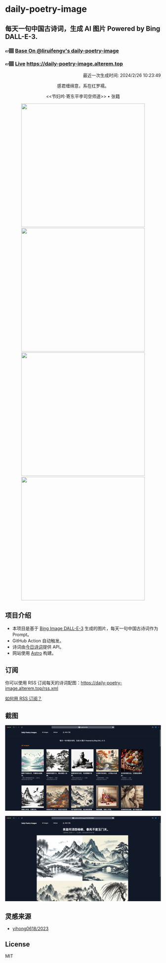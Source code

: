
# daily-poetry-image

## 每天一句中国古诗词，生成 AI 图片 Powered by Bing DALL-E-3.

### 👉🏽 [Base On @liruifengv's daily-poetry-image](https://github.com/liruifengv/daily-poetry-image)

### 👉🏽 [Live](https://daily-poetry-image.alterem.top/) https://daily-poetry-image.alterem.top

<p align="right">
  最近一次生成时间: 2024/2/26 10:23:49
</p>
<p align="center">
感君缠绵意，系在红罗襦。
</p>
<p align="center">
<<节妇吟·寄东平李司空师道>> • 张籍
</p>
<p align="center">
<img src="https://tse1.mm.bing.net/th/id/OIG3.hqrz1syzZGZ33X9JIvgj" height="400" width="400" />
<img src="https://tse1.mm.bing.net/th/id/OIG3.kEKAfvIqW76PzUbpGTg1" height="400" width="400" />
<img src="https://tse1.mm.bing.net/th/id/OIG3.RFqix5EWstI.qny5hAad" height="400" width="400" />
<img src="https://tse2.mm.bing.net/th/id/OIG3.BxgR9e7lqU87M0e7QZDJ" height="400" width="400" />
</p>

## 项目介绍

-   本项目是基于 [Bing Image DALL-E-3](https://www.bing.com/images/create) 生成的图片，每天一句中国古诗词作为 Prompt。
-   GitHub Action 自动触发。
-   诗词由[今日诗词](https://www.jinrishici.com/)提供 API。
-   网站使用 [Astro](https://astro.build) 构建。

## 订阅

你可以使用 RSS 订阅每天的诗词配图：https://daily-poetry-image.alterem.top/rss.xml

[如何用 RSS 订阅？](https://zhuanlan.zhihu.com/p/55026716)

## 截图

![图片列表](./screenshots/Snipaste_2023-12-28_21-00-26.png)

![图片详情](./screenshots/Snipaste_2023-12-28_21-00-53.png)

## 灵感来源

-   [yihong0618/2023](https://github.com/yihong0618/2023)

## License

MIT
